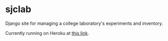 sjclab
======

Django site for managing a college laboratory's experiments and inventory.

Currently running on Heroku at <a href="http://sjclab.herokuapp.com/inventory/">this link</a>.
